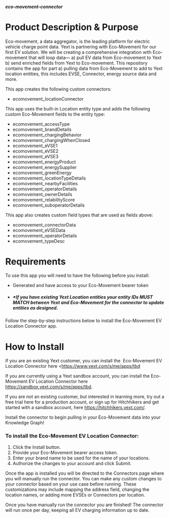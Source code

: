 ##### eco-movement-connector

# Product Description & Purpose

Eco-movement, a data aggregator, is the leading platform for electric vehicle charge point data. Yext is partnering with Eco-Movement for our first EV solution. We will be creating a comprehensive integration with Eco-movement that will loop data— a) pull EV data from Eco-movement to Yext  b) send enriched fields from Yext to Eco-movement.
This repository contains the app for part a) pulling data from Eco-Movement to add to Yext location entities, this includes EVSE, Connector, energy source data and more.



This app creates the following custom connectors:	

- ecomovement\_locationConnector

This app uses the built-in Location entity type and adds the following custom Eco-Movement fields to the entity type:	

- ecomovement\_accessType
- ecomovement\_brandDetails
- ecomovement\_chargingBehavior
- ecomovement\_chargingWhenClosed
- ecomovement\_eVSE1
- ecomovement\_eVSE2
- ecomovement\_eVSE3
- ecomovement\_energyProduct
- ecomovement\_energySupplier
- ecomovement\_greenEnergy
- ecomovement\_locationTypeDetails
- ecomovement\_nearbyFacilities
- ecomovement\_operatorDetails
- ecomovement\_ownerDetails
- ecomovement\_relabilityScore
- ecomovement\_suboperatorDetails

This app also creates custom field types that are used as fields above:	
- ecomovement\_connectorData
- ecomovement\_eVSEData
- ecomovement\_operatorDetails
- ecomovement\_typeDesc


# Requirements

To use this app you will need to have the following before you install:

- Generated and have access to your Eco-Movement bearer token
- ##### \*If you have existing Yext Location entities your entity IDs  MUST MATCH between Yext and Eco-Movement for the connector to update entities as designed.

Follow the step-by-step instructions below to install the Eco-Movement EV Location Connector app.

# How to Install

If you are an existing Yext customer, you can install the  Eco-Movement EV Location Connector here <https://www.yext.com/s/me/apps/tbd

If you are currently using a Yext sandbox account, you can install the Eco-Movement EV Location Connector here <https://sandbox.yext.com/s/me/apps/tbd>.

If you are not an existing customer, but interested in learning more, try out a free trial here for a production account, or sign up for Hitchhikers and get started with a sandbox account, here <https://hitchhikers.yext.com/>. 

Install the connector to begin pulling in your Eco-Movement data into your Knowledge Graph! 


### To install the Eco-Movement EV Location Connector:

1. Click the Install button.
2. Provide your Eco-Movement bearer access token.
3. Enter your brand name to be used for the name of your locations.
3. Authorize the changes to your account and click Submit.

Once the app is installed you will be directed to the Connectors page where you will manually run the connector.
You can make any custom changes to your connector based on your use case before running. These customizations may include mapping the address field, changing the location names, or adding more EVSEs or Connectors per location.

Once you have manually run the connector you are finished! The connector will run once per day, keeping all EV charging information up to date. 





